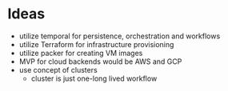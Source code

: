 # Ideas
- utilize temporal for persistence, orchestration and workflows
- utilize Terraform for infrastructure provisioning
- utilize packer for creating VM images
- MVP for cloud backends would be AWS and GCP
- use concept of clusters
  - cluster is just one-long lived workflow
